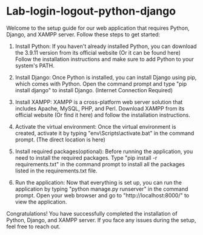 # Lab-login-logout-python-django

Welcome to the setup guide for our web application that requires Python, Django, and XAMPP server. Follow these steps to get started:

1.	Install Python: If you haven't already installed Python, you can download the 3.9.11 version from its official website (Or it can be found here) Follow the installation instructions and make sure to add Python to your system's PATH.

2.	Install Django: Once Python is installed, you can install Django using pip, which comes with Python. Open the command prompt and type "pip install django" to install Django. (Internet Connection Required)

3.	Install XAMPP: XAMPP is a cross-platform web server solution that includes Apache, MySQL, PHP, and Perl. Download XAMPP from its official website (Or find it here) and follow the installation instructions.

4.	Activate the virtual environment: Once the virtual environment is created, activate it by typing "env\Scripts\activate.bat" in the command prompt. (The direct location is here)

5.	Install required packages(optional): Before running the application, you need to install the required packages. Type "pip install -r requirements.txt" in the command prompt to install all the packages listed in the requirements.txt file.

6.	Run the application: Now that everything is set up, you can run the application by typing "python manage.py runserver" in the command prompt. Open your web browser and go to "http://localhost:8000/" to view the application.

Congratulations! You have successfully completed the installation of Python, Django, and XAMPP server. If you face any issues during the setup, feel free to reach out.
